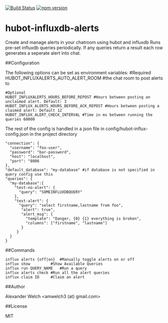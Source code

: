 [![Build Status](https://travis-ci.org/amwelch-oss/hubot-influxdb-alerts.svg?branch=master)](https://travis-ci.org/amwelch-oss/hubot-influxdb-alerts) [![npm version](https://badge.fury.io/js/hubot-influxdb-alerts.svg)](http://badge.fury.io/js/hubot-influxdb-alerts)

# hubot-influxdb-alerts
Create and manage alerts in your chatroom using hubot and influxdb
Runs pre-set influxdb queries periodically. If any queries return a result each row generates a seperate alert into chat.

##Configuration

The following options can be set as environment variables:
	#Required
	HUBOT_INFLUXALERTS_AUTO_ALERT_ROOM #the chat room to post alerts to
	
	#Optional
	HUBOT_INFLUXALERTS_HOURS_BEFORE_REPOST #Hours between posting an unclaimed alert. Default: 3
	HUBOT_INFLUX_ALERTS_HOURS_BEFORE_ACK_REPOST #Hours between posting a claimed alert: Default 12 
	HUBOT_INFLUX_ALERT_CHECK_INTERVAL #Time in ms between running the queries 60000


The rest of the config is handled in a json file in config/hubot-influx-config.json in the project directory

	"connection": {
	  "username": "foo-user",
	  "password": "bar-password",
	  "host": "localhost",
	  "port": "8086
 	},
	"default_database": "my-database" #if database is not specified in query config use this
 	"queries": {
	  "my-database":{
	    "test-no-alert": {	
	      "query": "SOMEINFLUXDBQUERY"
	    },
	    "test-alert": {
	      "query": "select firstname,lastname from foo",
	       "alert": true",
	       "alert_msg": {
	         "template": "Danger, {0} {1} everything is broken",
	         "columns": ["firstname", "lastname"]
	       }
	     }
	  }
	}

##Commands

	influx alerts {off|on}  #Manually toggle alerts on or off
	influx show 		#Show Available Queries
	influx run QUERY_NAME	#Run a query
	influx alerts check	#Run all the alert queries
	influx claim ID		#Claim an alert

##Author

Alexander Welch <amwelch3 (at) gmail.com>

##License

MIT
